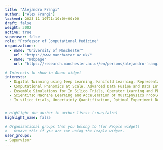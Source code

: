 ```yaml
---
title: "Alejandro Frangi"
author: ["Alex Frangi"]
lastmod: 2023-11-10T21:10:00+00:00
draft: false
weight: 3002
active: true
superuser: false
role: "Professor of Computational Medicine"
organizations:
  - name: "University of Manchester"
    url: "https://www.manchester.ac.uk/"
  - name: "Webpage"
    url: "https://research.manchester.ac.uk/en/persons/alejandro-frangi/"

# Interests to show in About widget
interests:
  - Digital Twinning using Deep Learning, Manifold Learning, Representation Learning
  - Computational Phenomics at Scale, Advanced Data Fusion and Data Integration
  - Ensemble Simulations for In Silico Trials, Operator Learning and PDE Solving by Neural Nets
  - Scientific Machine Learning and Acceleration of Multiphysics Problems in Computational Physiology
  - In silico trials, Uncertainty Quantification, Optimal Experiment Design, Surrogate Modelling

  
# Highlight the author in author lists? (true/false)
highlight_name: false

# Organizational groups that you belong to (for People widget)
#   Remove this if you are not using the People widget.
user_groups:
- Supervisor
---
```


